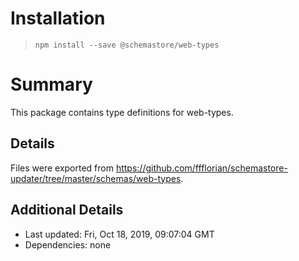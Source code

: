 # Installation
> `npm install --save @schemastore/web-types`

# Summary
This package contains type definitions for web-types.

## Details
Files were exported from https://github.com/ffflorian/schemastore-updater/tree/master/schemas/web-types.

## Additional Details
* Last updated: Fri, Oct 18, 2019, 09:07:04 GMT
* Dependencies: none
